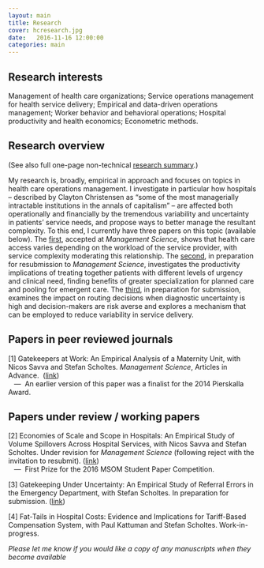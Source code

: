 ```yaml
---
layout: main
title: Research
cover: hcresearch.jpg
date:   2016-11-16 12:00:00
categories: main
---
```


## Research interests

Management of health care organizations; Service operations management for health service delivery; Empirical and data-driven operations management; Worker behavior and behavioral operations; Hospital productivity and health economics; Econometric methods.

## Research overview

(See also full one-page non-technical [research summary](/research/FreemanMichael_ResearchSummary.pdf).)

My research is, broadly, empirical in approach and focuses on topics in health care operations management. I investigate in particular how hospitals – described by Clayton Christensen as “some of the most managerially intractable institutions in the annals of capitalism” – are affected both operationally and financially by the tremendous variability and uncertainty in patients’ service needs, and propose ways to better manage the resultant complexity. To this end, I currently have three papers on this topic (available below). The [first](/gatekeepers-at-work), accepted at *Management Science*, shows that health care access varies depending on the workload of the service provider, with service complexity moderating this relationship. The [second](/scale-scope-hospital-productivity), in preparation for resubmission to *Management Science*, investigates the productivity implications of treating together patients with different levels of urgency and clinical need, finding benefits of greater specialization for planned care and pooling for emergent care. The [third](/gatekeeping-under-uncertainty), in preparation for submission, examines the impact on routing decisions when diagnostic uncertainty is high and decision-makers are risk averse and explores a mechanism that can be employed to reduce variability in service delivery.

## Papers in peer reviewed journals

[1] Gatekeepers at Work: An Empirical Analysis of a Maternity Unit, with Nicos Savva and Stefan Scholtes.
*Management Science*, Articles in Advance.&nbsp; ([link](/gatekeepers-at-work))
<br style="line-height:190%;"/>
&nbsp;&nbsp;&nbsp;—&nbsp;&nbsp;An earlier version of this paper was a finalist for the 2014 Pierskalla Award.

## Papers under review / working papers

[2] Economies of Scale and Scope in Hospitals: An Empirical Study of Volume Spillovers Across Hospital Services, with Nicos Savva and Stefan Scholtes. Under revision for *Management Science* (following reject with the invitation to resubmit). ([link](/scale-scope-hospital-productivity))
<br style="line-height:190%;"/>
&nbsp;&nbsp;&nbsp;—&nbsp;&nbsp;First Prize for the 2016 MSOM Student Paper Competition.


[3] Gatekeeping Under Uncertainty: An Empirical Study of Referral Errors in the Emergency Department, with Stefan Scholtes. In preparation for submission. ([link](/gatekeeping-under-uncertainty))

[4] Fat-Tails in Hospital Costs: Evidence and Implications for Tariff-Based Compensation System, with Paul Kattuman and Stefan Scholtes. Work-in-progress.

*Please let me know if you would like a copy of any manuscripts when they become available*